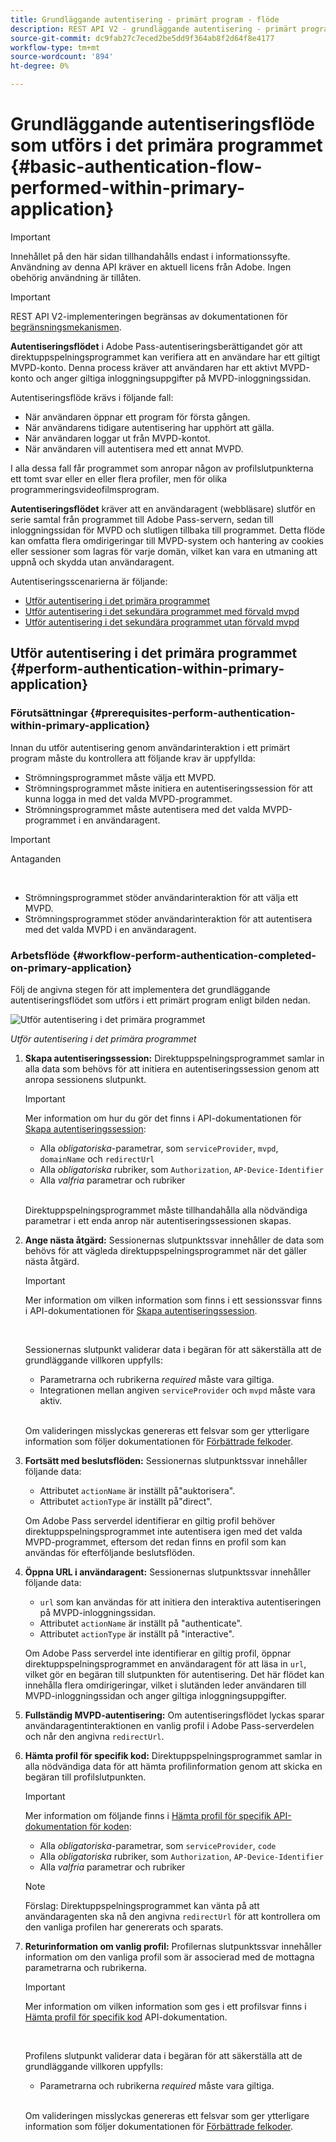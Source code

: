 ```yaml
---
title: Grundläggande autentisering - primärt program - flöde
description: REST API V2 - grundläggande autentisering - primärt program - flöde
source-git-commit: dc9fab27c7eced2be5dd9f364ab8f2d64f8e4177
workflow-type: tm+mt
source-wordcount: '894'
ht-degree: 0%

---
```



# Grundläggande autentiseringsflöde som utförs i det primära programmet {#basic-authentication-flow-performed-within-primary-application}

>[!IMPORTANT]
>
> Innehållet på den här sidan tillhandahålls endast i informationssyfte. Användning av denna API kräver en aktuell licens från Adobe. Ingen obehörig användning är tillåten.

>[!IMPORTANT]
>
> REST API V2-implementeringen begränsas av dokumentationen för [begränsningsmekanismen](/help/authentication/throttling-mechanism.md).

**Autentiseringsflödet** i Adobe Pass-autentiseringsberättigandet gör att direktuppspelningsprogrammet kan verifiera att en användare har ett giltigt MVPD-konto. Denna process kräver att användaren har ett aktivt MVPD-konto och anger giltiga inloggningsuppgifter på MVPD-inloggningssidan.

Autentiseringsflöde krävs i följande fall:

* När användaren öppnar ett program för första gången.
* När användarens tidigare autentisering har upphört att gälla.
* När användaren loggar ut från MVPD-kontot.
* När användaren vill autentisera med ett annat MVPD.

I alla dessa fall får programmet som anropar någon av profilslutpunkterna ett tomt svar eller en eller flera profiler, men för olika programmeringsvideofilmsprogram.

**Autentiseringsflödet** kräver att en användaragent (webbläsare) slutför en serie samtal från programmet till Adobe Pass-servern, sedan till inloggningssidan för MVPD och slutligen tillbaka till programmet. Detta flöde kan omfatta flera omdirigeringar till MVPD-system och hantering av cookies eller sessioner som lagras för varje domän, vilket kan vara en utmaning att uppnå och skydda utan användaragent.

Autentiseringsscenarierna är följande:

* [Utför autentisering i det primära programmet](./rest-api-v2-basic-authentication-primary-application-flow.md)
* [Utför autentisering i det sekundära programmet med förvald mvpd](./rest-api-v2-basic-authentication-secondary-application-flow.md)
* [Utför autentisering i det sekundära programmet utan förvald mvpd](./rest-api-v2-basic-authentication-secondary-application-flow.md)

## Utför autentisering i det primära programmet {#perform-authentication-within-primary-application}

### Förutsättningar {#prerequisites-perform-authentication-within-primary-application}

Innan du utför autentisering genom användarinteraktion i ett primärt program måste du kontrollera att följande krav är uppfyllda:

* Strömningsprogrammet måste välja ett MVPD.
* Strömningsprogrammet måste initiera en autentiseringssession för att kunna logga in med det valda MVPD-programmet.
* Strömningsprogrammet måste autentisera med det valda MVPD-programmet i en användaragent.

>[!IMPORTANT]
>
> Antaganden
>
> <br/>
> 
> * Strömningsprogrammet stöder användarinteraktion för att välja ett MVPD.
> * Strömningsprogrammet stöder användarinteraktion för att autentisera med det valda MVPD i en användaragent.

### Arbetsflöde {#workflow-perform-authentication-completed-on-primary-application}

Följ de angivna stegen för att implementera det grundläggande autentiseringsflödet som utförs i ett primärt program enligt bilden nedan.

![Utför autentisering i det primära programmet](../../../assets/rest-api-v2/flows/basic-access-flows/rest-api-v2-perform-authentication-within-primary-application.png)

*Utför autentisering i det primära programmet*

1. **Skapa autentiseringssession:** Direktuppspelningsprogrammet samlar in alla data som behövs för att initiera en autentiseringssession genom att anropa sessionens slutpunkt.

   >[!IMPORTANT]
   >
   > Mer information om hur du gör det finns i API-dokumentationen för [Skapa autentiseringssession](../../apis/sessions-apis/rest-api-v2-sessions-apis-create-authentication-session.md):
   > 
   > * Alla _obligatoriska_-parametrar, som `serviceProvider`, `mvpd`, `domainName` och `redirectUrl`
   > * Alla _obligatoriska_ rubriker, som `Authorization`, `AP-Device-Identifier`
   > * Alla _valfria_ parametrar och rubriker
   > 
   > <br/>
   > 
   > Direktuppspelningsprogrammet måste tillhandahålla alla nödvändiga parametrar i ett enda anrop när autentiseringssessionen skapas.

1. **Ange nästa åtgärd:** Sessionernas slutpunktssvar innehåller de data som behövs för att vägleda direktuppspelningsprogrammet när det gäller nästa åtgärd.

   >[!IMPORTANT]
   >
   > Mer information om vilken information som finns i ett sessionssvar finns i API-dokumentationen för [Skapa autentiseringssession](../../apis/sessions-apis/rest-api-v2-sessions-apis-create-authentication-session.md).
   > 
   > <br/>
   > 
   > Sessionernas slutpunkt validerar data i begäran för att säkerställa att de grundläggande villkoren uppfylls:
   >
   > * Parametrarna och rubrikerna _required_ måste vara giltiga.
   > * Integrationen mellan angiven `serviceProvider` och `mvpd` måste vara aktiv.
   > 
   > <br/>
   > 
   > Om valideringen misslyckas genereras ett felsvar som ger ytterligare information som följer dokumentationen för [Förbättrade felkoder](../../../enhanced-error-codes.md).

1. **Fortsätt med beslutsflöden:** Sessionernas slutpunktssvar innehåller följande data:
   * Attributet `actionName` är inställt på&quot;auktorisera&quot;.
   * Attributet `actionType` är inställt på&quot;direct&quot;.

   Om Adobe Pass serverdel identifierar en giltig profil behöver direktuppspelningsprogrammet inte autentisera igen med det valda MVPD-programmet, eftersom det redan finns en profil som kan användas för efterföljande beslutsflöden.

1. **Öppna URL i användaragent:** Sessionernas slutpunktssvar innehåller följande data:
   * `url` som kan användas för att initiera den interaktiva autentiseringen på MVPD-inloggningssidan.
   * Attributet `actionName` är inställt på &quot;authenticate&quot;.
   * Attributet `actionType` är inställt på &quot;interactive&quot;.

   Om Adobe Pass serverdel inte identifierar en giltig profil, öppnar direktuppspelningsprogrammet en användaragent för att läsa in `url`, vilket gör en begäran till slutpunkten för autentisering. Det här flödet kan innehålla flera omdirigeringar, vilket i slutänden leder användaren till MVPD-inloggningssidan och anger giltiga inloggningsuppgifter.

1. **Fullständig MVPD-autentisering:** Om autentiseringsflödet lyckas sparar användaragentinteraktionen en vanlig profil i Adobe Pass-serverdelen och når den angivna `redirectUrl`.

1. **Hämta profil för specifik kod:** Direktuppspelningsprogrammet samlar in alla nödvändiga data för att hämta profilinformation genom att skicka en begäran till profilslutpunkten.

   >[!IMPORTANT]
   >
   > Mer information om följande finns i [Hämta profil för specifik API-dokumentation för koden](../../apis/profiles-apis/rest-api-v2-profiles-apis-retrieve-profile-for-specific-code.md):
   >
   > * Alla _obligatoriska_-parametrar, som `serviceProvider`, `code`
   > * Alla _obligatoriska_ rubriker, som `Authorization`, `AP-Device-Identifier`
   > * Alla _valfria_ parametrar och rubriker

   >[!NOTE]
   >
   > Förslag: Direktuppspelningsprogrammet kan vänta på att användaragenten ska nå den angivna `redirectUrl` för att kontrollera om den vanliga profilen har genererats och sparats.

1. **Returinformation om vanlig profil:** Profilernas slutpunktssvar innehåller information om den vanliga profil som är associerad med de mottagna parametrarna och rubrikerna.

   >[!IMPORTANT]
   >
   > Mer information om vilken information som ges i ett profilsvar finns i [Hämta profil för specifik kod](../../apis/profiles-apis/rest-api-v2-profiles-apis-retrieve-profile-for-specific-code.md) API-dokumentation.
   > 
   > <br/>
   > 
   > Profilens slutpunkt validerar data i begäran för att säkerställa att de grundläggande villkoren uppfylls:
   >
   > * Parametrarna och rubrikerna _required_ måste vara giltiga.
   >
   > <br/>
   > 
   > Om valideringen misslyckas genereras ett felsvar som ger ytterligare information som följer dokumentationen för [Förbättrade felkoder](../../../enhanced-error-codes.md).
